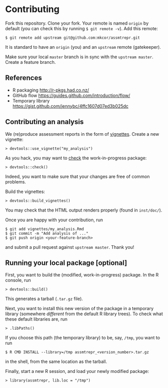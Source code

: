 # Contributing

Fork this repository. Clone your fork. Your remote is named `origin` by
default (you can check this by running `$ git remote -v`). Add this remote:

    $ git remote add upstream git@github.com:mkcor/assmtrepr.git

It is standard to have an `origin` (you) and an `upstream` remote (gatekeeper).

Make sure your local `master` branch is in sync with the `upstream master`.
Create a feature branch.

## References

* R packaging http://r-pkgs.had.co.nz/
* GitHub flow https://guides.github.com/introduction/flow/
* Temporary library https://gist.github.com/jennybc/4ffc1607d07ed3b025dc

## Contributing an analysis

We (re)produce assessment reports in the form of
[vignettes](http://r-pkgs.had.co.nz/vignettes.html). Create a new vignette:

    > devtools::use_vignette("my_analysis")

As you hack, you may want to [check](http://r-pkgs.had.co.nz/check.html) the
work-in-progress package:

    > devtools::check()

Indeed, you want to make sure that your changes are free of common problems.

Build the vignettes:

    > devtools::build_vignettes()

You may check that the HTML output renders properly (found in `inst/doc/`).

Once you are happy with your contribution, run

    $ git add vignettes/my_analysis.Rmd
    $ git commit -m "Add analysis of ..."
    $ git push origin <your-feature-branch>

and submit a pull request against `upstream master`. Thank you!

## Running your local package [optional]

First, you want to build the (modified, work-in-progress) package. In the R
console, run

    > devtools::build()

This generates a tarball (`.tar.gz` file).

Next, you want to install this new version of the package in a temporary
library (somewhere *different* from the default R library trees). To check what
these default libraries are, run

    > .libPaths()

If you choose this path (the temporary library) to be, say, `/tmp`, you want to
run

    $ R CMD INSTALL --library=/tmp assmtrepr_<version_number>.tar.gz

in the shell, from the same location as the tarball.

Finally, start a new R session, and load your newly modified package:

    > library(assmtrepr, lib.loc = "/tmp")
